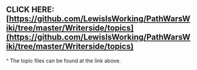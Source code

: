 
## CLICK HERE:[https://github.com/LewisIsWorking/PathWarsWiki/tree/master/Writerside/topics](https://github.com/LewisIsWorking/PathWarsWiki/tree/master/Writerside/topics)

^ The topic files can be found at the link above.
